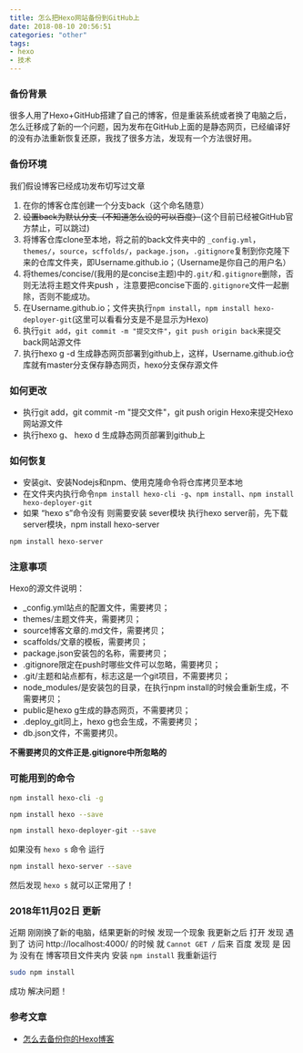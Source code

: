 ```yaml
---
title: 怎么把Hexo网站备份到GitHub上
date: 2018-08-10 20:56:51
categories: "other"
tags:
- hexo
- 技术
---
```


### 备份背景

很多人用了Hexo+GitHub搭建了自己的博客，但是重装系统或者换了电脑之后，怎么迁移成了新的一个问题，因为发布在GitHub上面的是静态网页，已经编译好的没有办法重新恢复还原，我找了很多方法，发现有一个方法很好用。

<!-- more -->

### 备份环境

我们假设博客已经成功发布切写过文章

1. 在你的博客仓库创建一个分支back（这个命名随意）
2. ~~设置back为默认分支（不知道怎么设的可以百度）~~(这个目前已经被GitHub官方禁止，可以跳过)
3. 将博客仓库clone至本地，将之前的back文件夹中的
   `_config.yml`，`themes/`，`source`，`scffolds/`，`package.json`，`.gitignore`复制到你克隆下来的仓库文件夹，即Username.github.io；（Username是你自己的用户名）
4. 将themes/concise/(我用的是concise主题)中的`.git/`和`.gitignore`删除，否则无法将主题文件夹push ，注意要把concise下面的`.gitignore`文件一起删除，否则不能成功。
5. 在Username.github.io；文件夹执行`npm install`，`npm install hexo-deployer-git`(这里可以看看分支是不是显示为Hexo)
6. 执行`git add`，`git commit -m "提交文件"`，`git push origin back`来提交back网站源文件
7. 执行hexo g -d 生成静态网页部署到github上，这样，Username.github.io仓库就有master分支保存静态网页，hexo分支保存源文件

### 如何更改

- 执行git add，git commit -m "提交文件"，git push origin Hexo来提交Hexo网站源文件
- 执行hexo g、 hexo d 生成静态网页部署到github上

### 如何恢复

- 安装git、安装Nodejs和npm、使用克隆命令将仓库拷贝至本地
- 在文件夹内执行命令`npm install hexo-cli -g`、`npm install`、`npm install hexo-deployer-git`
- 如果 “hexo s”命令没有 则需要安装 sever模块  执行hexo server前，先下载server模块，npm install hexo-server

```bash
npm install hexo-server
```

### 注意事项

Hexo的源文件说明：

- _config.yml站点的配置文件，需要拷贝；
- themes/主题文件夹，需要拷贝；
- source博客文章的.md文件，需要拷贝；
- scaffolds/文章的模板，需要拷贝；
- package.json安装包的名称，需要拷贝；
- .gitignore限定在push时哪些文件可以忽略，需要拷贝；
- .git/主题和站点都有，标志这是一个git项目，不需要拷贝；
- node_modules/是安装包的目录，在执行npm install的时候会重新生成，不需要拷贝；
- public是hexo g生成的静态网页，不需要拷贝；
- .deploy_git同上，hexo g也会生成，不需要拷贝；
- db.json文件，不需要拷贝。

**不需要拷贝的文件正是.gitignore中所忽略的**

### 可能用到的命令

```bash
npm install hexo-cli -g
```

```bash
npm install hexo --save
```

```bash
npm install hexo-deployer-git --save
```

如果没有 `hexo s` 命令 运行

```bash
npm install hexo-server --save
```

然后发现  `hexo s` 就可以正常用了！

### 2018年11月02日 更新

近期 刚刚换了新的电脑，结果更新的时候 发现一个现象  我更新之后 打开 发现 遇到了 访问 http://localhost:4000/ 的时候  就 `Cannot GET /`  后来 百度 发现 是 因为 没有在 博客项目文件夹内  安装 `npm install`  我重新运行 

```bash
sudo npm install 
```

成功 解决问题！



### 参考文章

- [怎么去备份你的Hexo博客](https://www.jianshu.com/p/baab04284923)